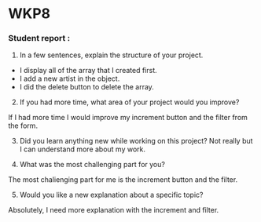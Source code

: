 # WKP8

### Student report :

1. In a few sentences, explain the structure of your project.

- I display all of the array that I created first.
- I add a new artist in the object.
- I did the delete button to delete the array.

2. If you had more time, what area of your project would you improve?

If I had more time I would improve my increment button and the filter from the form.

3. Did you learn anything new while working on this project?
Not really but I can understand more about my work.

4. What was the most challenging part for you?

The most chalienging part for me is the increment button and the filter.

5. Would you like a new explanation about a specific topic?

Absolutely, I need more explanation with the increment and filter.
